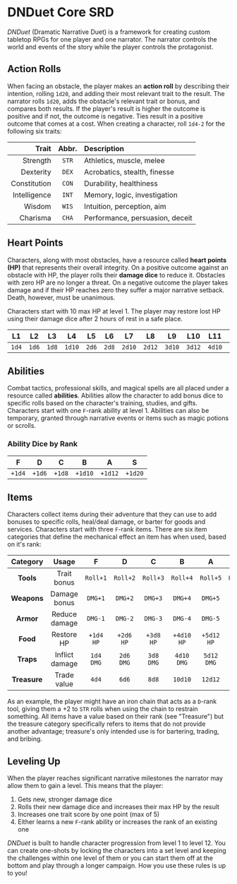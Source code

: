 # DNDuet Core SRD
*DNDuet* (Dramatic Narrative Duet) is a framework for creating custom tabletop RPGs for one player and one narrator. The narrator controls the world and events of the story while the player controls the protagonist.

## Action Rolls
When facing an obstacle, the player makes an **action roll** by describing their intention, rolling `1d20`, and adding their most relevant trait to the result. The narrator rolls `1d20`, adds the obstacle's relevant trait or bonus, and compares both results. If the player's result is higher the outcome is positive and if not, the outcome is negative. Ties result in a positive outcome that comes at a cost. When creating a character, roll `1d4‐2` for the following six traits:

| Trait | Abbr. | Description |
| ---:|:---:|:--- |
| Strength | `STR` | Athletics, muscle, melee |
| Dexterity | `DEX` | Acrobatics, stealth, finesse |
| Constitution | `CON` | Durability, healthiness |
| Intelligence | `INT` | Memory, logic, investigation |
| Wisdom | `WIS` | Intuition, perception, aim |
| Charisma | `CHA` | Performance, persuasion, deceit |

## Heart Points
Characters, along with most obstacles, have a resource called **heart points (HP)** that represents their overall integrity. On a positive outcome against an obstacle with HP, the player rolls their **damage dice** to reduce it. Obstacles with zero HP are no longer a threat. On a negative outcome the player takes damage and if their HP reaches zero they suffer a major narrative setback. Death, however, must be unanimous.

Characters start with 10 max HP at level 1. The player may restore lost HP using their damage dice after 2 hours of rest in a safe place.

| L1 | L2 | L3 | L4 | L5 | L6 | L7 | L8 | L9 | L10 | L11 | L12 |
|:---:|:---:|:---:|:---:|:---:|:---:|:---:|:---:|:---:|:---:|:---:|:---:|
| `1d4` | `1d6` | `1d8` | `1d10` | `2d6` | `2d8` | `2d10` | `2d12` | `3d10` | `3d12` | `4d10` | `4d12` |

## Abilities
Combat tactics, professional skills, and magical spells are all placed under a resource called **abilities**. Abilities allow the character to add bonus dice to specific rolls based on the character's training, studies, and gifts. Characters start with one `F`-rank ability at level 1. Abilities can also be temporary, granted through narrative events or items such as magic potions or scrolls.

### Ability Dice by Rank
| F | D | C | B | A | S |
|:---:|:---:|:---:|:---:|:---:|:---:|
| `+1d4` | `+1d6` | `+1d8` | `+1d10` | `+1d12` | `+1d20` |

## Items
Characters collect items during their adventure that they can use to add bonuses to specific rolls, heal/deal damage, or barter for goods and services. Characters start with three `F`-rank items. There are six item categories that define the mechanical effect an item has when used, based on it's rank:

| Category | Usage | F | D | C | B | A | S |
|:---:|:---:|:---:|:---:|:---:|:---:|:---:|:---:|
| **Tools** | Trait bonus | `Roll+1` | `Roll+2` | `Roll+3` | `Roll+4` | `Roll+5` | `Roll+6` |
| **Weapons** | Damage bonus | `DMG+1` | `DMG+2` | `DMG+3` | `DMG+4` | `DMG+5` | `DMG+6` |
| **Armor** | Reduce damage | `DMG-1` | `DMG-2` | `DMG-3` | `DMG-4` | `DMG-5` | `DMG-6` |
| **Food** | Restore HP | `+1d4 HP` | `+2d6 HP` | `+3d8 HP` | `+4d10 HP` | `+5d12 HP` | `+6d20 HP` |
| **Traps** | Inflict damage | `1d4 DMG` | `2d6 DMG` | `3d8 DMG` | `4d10 DMG` | `5d12 DMG` | `6d20 DMG` |
| **Treasure** | Trade value | `4d4` | `6d6` | `8d8` | `10d10` | `12d12` | `20d20` |

As an example, the player might have an iron chain that acts as a `D`-rank tool, giving them a +2 to `STR` rolls when using the chain to restrain something. All items have a value based on their rank (see "Treasure") but the treasure category specifically refers to items that do not provide another advantage; treasure's only intended use is for bartering, trading, and bribing.

## Leveling Up
When the player reaches significant narrative milestones the narrator may allow them to gain a level. This means that the player:

1. Gets new, stronger damage dice
2. Rolls their new damage dice and increases their max HP by the result
3. Increases one trait score by one point (max of 5)
4. Either learns a new `F`-rank ability or increases the rank of an existing one

*DNDuet* is built to handle character progression from level 1 to level 12. You can create one-shots by locking the characters into a set level and keeping the challenges within one level of them or you can start them off at the bottom and play through a longer campaign. How you use these rules is up to you!
